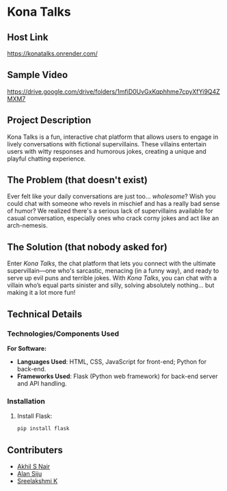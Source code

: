 # Kona Talks

## Host Link
https://konatalks.onrender.com/

## Sample Video
https://drive.google.com/drive/folders/1mfiD0UvGxKqphhme7cpyXfYi9Q4ZMXM7

## Project Description
Kona Talks is a fun, interactive chat platform that allows users to engage in lively conversations with fictional supervillains. These villains entertain users with witty responses and humorous jokes, creating a unique and playful chatting experience.

## The Problem (that doesn't exist)
Ever felt like your daily conversations are just too... *wholesome*? Wish you could chat with someone who revels in mischief and has a really bad sense of humor? We realized there's a serious lack of supervillains available for casual conversation, especially ones who crack corny jokes and act like an arch-nemesis.

## The Solution (that nobody asked for)
Enter *Kona Talks*, the chat platform that lets you connect with the ultimate supervillain—one who's sarcastic, menacing (in a funny way), and ready to serve up evil puns and terrible jokes. With *Kona Talks*, you can chat with a villain who’s equal parts sinister and silly, solving absolutely nothing... but making it a lot more fun!

## Technical Details

### Technologies/Components Used

**For Software:**

- **Languages Used**: HTML, CSS, JavaScript for front-end; Python for back-end.
- **Frameworks Used**: Flask (Python web framework) for back-end server and API handling.

### Installation
1. Install Flask:
   ```bash
   pip install flask

## Contributers
- [Akhil S Nair](https://github.com/akhil-s-2004)
- [Alan Siju](https://github.com/kte22cs011)
- [Sreelakshmi K](https://github.com/SreelakshmiKSudheer)
